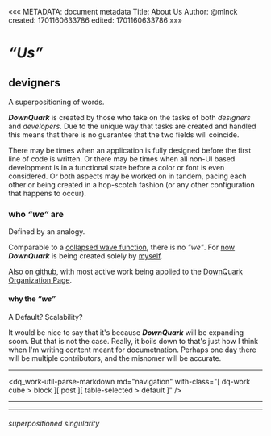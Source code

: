 «««
METADATA: document metadata
Title: About Us
Author: @mlnck
created: 1701160633786
edited: 1701160633786
»»»
<hgroup>
  <h1><em>&ldquo;Us&rdquo;</em></h1>
  <h2>devigners</h2>
</hgroup>

A superpositioning of words.

_**DownQuark**_ is created by those who take on the tasks of both _designers_ and _developers_. Due to the unique way that tasks are created and handled this means that there is no guarantee that the two fields will coincide.

There may be times when an application is fully designed before the first line of code is written. Or there may be times when all non-UI based development is in a functional state before a color or font is even considered. Or both aspects may be worked on in tandem, pacing each other or being created in a hop-scotch fashion (or any other configuration that happens to occur).

### who _&ldquo;we&rdquo;_ are
Defined by an analogy.

Comparable to a <a href="https://en.wikipedia.org/wiki/Wave_function_collapse" target="_blank">collapsed wave function</a>, there is no _"we"_.
For [now](/now.html) _**DownQuark**_ is being created solely by [myself](https://www.mlnck.me/).

Also on [github](https://github.com/dq-mlnck), with most active work being applied to the [DownQuark Organization Page](https://github.com/orgs/DownQuark-Work/repositories?type=all).

#### why the _&ldquo;we&rdquo;_
A Default? Scalability?

It would be nice to say that it's because _**DownQuark**_ will be expanding soom. But that is not the case.
Really, it boils down to that's just how I think when I'm writing content meant for documetnation. 
Perhaps one day there will be multiple contributors, and the misnomer will be accurate.

---

<dq_work-util-parse-markdown
  md="navigation"
  with-class="[ dq-work cube > block ][ post ][ table-selected > default ]" />
<hr><hr>

<footer>
  <h6>superpositioned singularity</h6>
</footer>